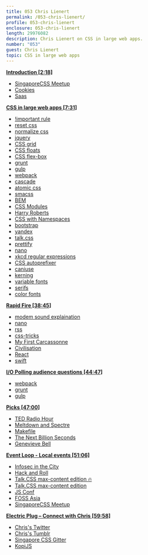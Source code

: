 ```yaml
---
title: 053 Chris Lienert
permalink: /053-chris-lienert/
profile: 053-chris-lienert
enclosure: 053-chris-lienert
length: 29976082
description: Chris Lienert on CSS in large web apps.
number: "053"
guest: Chris Lienert
topic: CSS in large web apps
---
```


**[Introduction [2:18]](#t=2:18)**

- [SingaporeCSS Meetup](https://www.meetup.com/SingaporeCSS/)
- [Cookies ](https://www.meetup.com/SingaporeCSS/photos/27445281/456323493/)
- [Saas](https://sass-lang.com/)

**[CSS in large web apps [7:31]](#t=7:31)**

- [!important rule ](https://developer.mozilla.org/en-US/docs/Web/CSS/Specificity)
- [reset css](https://meyerweb.com/eric/tools/css/reset/)
- [normalize css](https://necolas.github.io/normalize.css/)
- [jquery](https://jquery.com/)
- [CSS grid](https://developer.mozilla.org/en-US/docs/Web/CSS/CSS_Grid_Layout)
- [CSS floats](https://developer.mozilla.org/en-US/docs/Web/CSS/float)
- [CSS flex-box](https://css-tricks.com/snippets/css/a-guide-to-flexbox/)
- [grunt](https://gruntjs.com/)
- [gulp](https://gulpjs.com/)
- [webpack](https://webpack.js.org/)
- [cascade](https://css-tricks.com/snippets/css/a-guide-to-flexbox/)
- [atomic css](https://acss.io/)
- [smacss](https://smacss.com/)
- [BEM](http://getbem.com/)
- [CSS Modules](https://github.com/css-modules/css-modules)
- [Harry Roberts](https://csswizardry.com/)
- [CSS with Namespaces](https://csswizardry.com/2015/03/more-transparent-ui-code-with-namespaces/)
- [bootstrap](https://getbootstrap.com/)
- [yandex](https://www.yandex.com/)
- [talk.css](https://singaporecss.github.io/)
- [prettify](https://github.com/prettier/prettier)
- [nano](https://www.nano-editor.org/)
- [xkcd regular expressions](https://xkcd.com/208/)
- [CSS autoprefixer](https://github.com/postcss/autoprefixer)
- [caniuse](https://caniuse.com/)
- [kerning](https://en.wikipedia.org/wiki/Kerning)
- [variable fonts](https://medium.com/@clagnut/get-started-with-variable-fonts-c055fd73ecd7)
- [serifs](https://en.wikipedia.org/wiki/Serif)
- [color fonts](https://www.colorfonts.wtf/)

**[Rapid Fire [38:45]](#t=38:45)**

- [modem sound explaination](http://www.windytan.com/2012/11/the-sound-of-dialup-pictured.html)
- [nano](https://www.nano-editor.org/)
- [rss](https://en.wikipedia.org/wiki/RSS)
- [css-tricks](https://css-tricks.com/)
- [My First Carcassonne](https://boardgamegeek.com/boardgame/41010/my-first-carcassonne)
- [Civilisation](https://www.civilization.com/)
- [React](https://reactjs.org/)
- [swift](https://developer.apple.com/swift/)

**[I/O Polling audience questions [44:47]](#t=44:47)**

- [webpack](https://webpack.js.org/)
- [grunt](https://gruntjs.com/)
- [gulp](https://gulpjs.com/)

**[Picks [47:00]](#t=47:00)**

- [TED Radio Hour](https://www.npr.org/programs/ted-radio-hour/)
- [Meltdown and Spectre](https://meltdownattack.com/)
- [Makefile](https://www.gnu.org/software/make/manual/make.html)
- [The Next Billion Seconds](https://www.linkedin.com/company/the-next-billion-seconds/)
- [Genevieve Bell](https://en.wikipedia.org/wiki/Genevieve_Bell)

**[Event Loop - Local events [51:06]](#t=51:06)**

- [Infosec in the City](https://www.infosec-city.com/)
- [Hack and Roll](http://hacknroll.nushackers.org/)
- [Talk.CSS max-content edition 🔥](https://www.eventnook.com/event/talkcssconference2018)
- [Talk.CSS max-content edition](https://singaporecss.github.io/24/)
- [JS Conf](https://2018.jsconf.asia/)
- [FOSS Asia](https://fossasia.org/)
- [SingaporeCSS Meetup](https://www.meetup.com/SingaporeCSS/)

**[Electric Plug  – Connect with Chris [59:58]](#t=59:58)**

- [Chris's Twitter](https://twitter.com/cliener)
- [Chris's Tumblr](https://cliener.tumblr.com/)
- [Singapore CSS Gitter](http://gitter.im/SingaporeCSs/discussions)
- [KopiJS](https://kopijs.org/)
